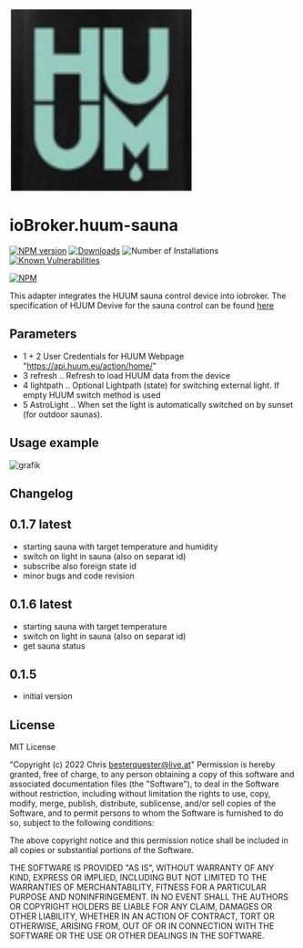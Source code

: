 ![Logo](admin/huum-sauna.png)
# ioBroker.huum-sauna

[![NPM version](http://img.shields.io/npm/v/iobroker.huum-sauna.svg)](https://www.npmjs.com/package/iobroker.huum-sauna)
[![Downloads](https://img.shields.io/npm/dm/iobroker.huum-sauna)](https://www.npmjs.com/package/iobroker.huum-sauna)
![Number of Installations](https://img.shields.io/npm/v/iobroker.huum-sauna/latest)
[![Known Vulnerabilities](https://snyk.io/test/github/chris-1965/ioBroker.huum-sauna/badge.svg)](https://app.snyk.io/org/chris-1965/iobroker.huum-sauna)

[![NPM](https://nodei.co/npm/iobroker.huum-sauna.png?downloads=true)](https://nodei.co/npm/iobroker.huum-sauna/)

This adapter integrates the HUUM sauna control device into iobroker.
The specification of HUUM Devive for the sauna control can be found [here](https://huum.de/)

## Parameters
- 1 + 2 User Credentials for HUUM Webpage "https://api.huum.eu/action/home/"
- 3 refresh     .. Refresh to load HUUM data from the device
- 4 lightpath   .. Optional Lightpath (state) for switching external light. If empty HUUM switch method is used
- 5 AstroLight  .. When set the light is automatically switched on by sunset (for outdoor saunas).
  
## Usage example
![grafik](https://user-images.githubusercontent.com/56934142/150417838-425261da-a6c7-47b3-bf1b-2af6035ffd59.png)

## Changelog

## 0.1.7 latest
- starting sauna with target temperature and humidity
- switch on light in sauna (also on separat id)
- subscribe also foreign state id 
- minor bugs and code revision
  
## 0.1.6 latest
- starting sauna with target temperature
- switch on light in sauna (also on separat id)
- get sauna status

## 0.1.5 
- initial version
  
## License
MIT License

"Copyright (c) 2022 Chris <besterquester@live.at>"
Permission is hereby granted, free of charge, to any person obtaining a copy
of this software and associated documentation files (the "Software"), to deal
in the Software without restriction, including without limitation the rights
to use, copy, modify, merge, publish, distribute, sublicense, and/or sell
copies of the Software, and to permit persons to whom the Software is
furnished to do so, subject to the following conditions:

The above copyright notice and this permission notice shall be included in all
copies or substantial portions of the Software.

THE SOFTWARE IS PROVIDED "AS IS", WITHOUT WARRANTY OF ANY KIND, EXPRESS OR
IMPLIED, INCLUDING BUT NOT LIMITED TO THE WARRANTIES OF MERCHANTABILITY,
FITNESS FOR A PARTICULAR PURPOSE AND NONINFRINGEMENT. IN NO EVENT SHALL THE
AUTHORS OR COPYRIGHT HOLDERS BE LIABLE FOR ANY CLAIM, DAMAGES OR OTHER
LIABILITY, WHETHER IN AN ACTION OF CONTRACT, TORT OR OTHERWISE, ARISING FROM,
OUT OF OR IN CONNECTION WITH THE SOFTWARE OR THE USE OR OTHER DEALINGS IN THE
SOFTWARE.